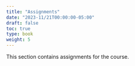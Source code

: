 ```yaml
---
title: "Assignments"
date: "2023-11/21T00:00:00-05:00"
draft: false
toc: true
type: book
weight: 5
---
```


This section contains assignments for the course.